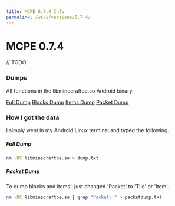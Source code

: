 ```yaml
---
title: MCPE 0.7.4 Info
permalink: /wiki/versions/0.7.4/
---
```

# MCPE 0.7.4
// TODO

### Dumps
All functions in the libminecraftpe.so Android binary.

[Full Dump](dumps/dump.txt)
[Blocks Dump](dumps/blockdump.txt)
[Items Dump](dumps/itemdump.txt)
[Packet Dump](dumps/packetdump.txt)

### How I got the data
I simply went in my Android Linux terminal and typed the following.

##### Full Dump

```bash
nm -DC libminecraftpe.so > dump.txt
```

##### Packet Dump
To dump blocks and items i just changed 'Packet' to 'Tile' or 'Item'.

```bash
nm -DC libminecraftpe.so | grep "Packet::" > packetdump.txt
```

